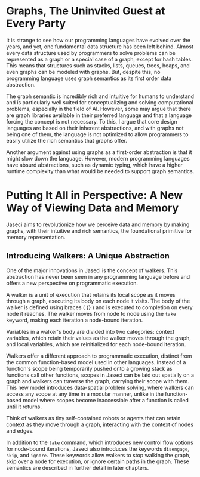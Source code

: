 # Graphs, The Uninvited Guest at Every Party

It is strange to see how our programming languages have evolved over the years, and yet, one fundamental data structure has been left behind. Almost every data structure used by programmers to solve problems can be represented as a graph or a special case of a graph, except for hash tables. This means that structures such as stacks, lists, queues, trees, heaps, and even graphs can be modeled with graphs. But, despite this, no programming language uses graph semantics as its first order data abstraction.

The graph semantic is incredibly rich and intuitive for humans to understand and is particularly well suited for conceptualizing and solving computational problems, especially in the field of AI. However, some may argue that there are graph libraries available in their preferred language and that a language forcing the concept is not necessary. To this, I argue that core design languages are based on their inherent abstractions, and with graphs not being one of them, the language is not optimized to allow programmers to easily utilize the rich semantics that graphs offer.

Another argument against using graphs as a first-order abstraction is that it might slow down the language. However, modern programming languages have absurd abstractions, such as dynamic typing, which have a higher runtime complexity than what would be needed to support graph semantics.

# Putting It All in Perspective: A New Way of Viewing Data and Memory

Jaseci aims to revolutionize how we perceive data and memory by making graphs, with their intuitive and rich semantics, the foundational primitive for memory representation.

## Introducing Walkers: A Unique Abstraction

One of the major innovations in Jaseci is the concept of walkers. This abstraction has never been seen in any programming language before and offers a new perspective on programmatic execution.

A walker is a unit of execution that retains its local scope as it moves through a graph, executing its body on each node it visits. The body of the walker is defined using braces ( {} ) and is executed to completion on every node it reaches. The walker moves from node to node using the `take` keyword, making each iteration a node-bound iteration.

Variables in a walker's body are divided into two categories: context variables, which retain their values as the walker moves through the graph, and local variables, which are reinitialized for each node-bound iteration.

Walkers offer a different approach to programmatic execution, distinct from the common function-based model used in other languages. Instead of a function's scope being temporarily pushed onto a growing stack as functions call other functions, scopes in Jaseci can be laid out spatially on a graph and walkers can traverse the graph, carrying their scope with them. This new model introduces data-spatial problem solving, where walkers can access any scope at any time in a modular manner, unlike in the function-based model where scopes become inaccessible after a function is called until it returns.

Think of walkers as tiny self-contained robots or agents that can retain context as they move through a graph, interacting with the context of nodes and edges.

In addition to the `take` command, which introduces new control flow options for node-bound iterations, Jaseci also introduces the keywords `disengage`, `skip`, and `ignore`. These keywords allow walkers to stop walking the graph, skip over a node for execution, or ignore certain paths in the graph. These semantics are described in further detail in later chapters.